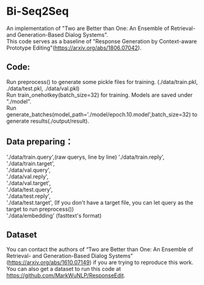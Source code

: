 # Bi-Seq2Seq
An implementation of "Two are Better than One: An Ensemble of Retrieval- and Generation-Based Dialog Systems".  
This code serves as a baseline of "Response Generation by Context-aware Prototype Editing"(https://arxiv.org/abs/1806.07042). 


## Code:

Run preprocess() to generate some pickle files for training. (./data/train.pkl, ./data/test.pkl, ./data/val.pkl)    
Run train_onehotkey(batch_size=32) for training. Models are saved under "./model".  
Run generate_batches(model_path='./model/epoch.10.model',batch_size=32) to generate results(./output/result). 


## Data preparing：  

'./data/train.query',(raw querys, line by line)
'./data/train.reply',  
'./data/train.target',  
'./data/val.query',  
'./data/val.reply',  
'./data/val.target',  
'./data/test.query',  
'./data/test.reply',  
'./data/test.target', (If you don't have a target file, you can let query as the target to run preprocess())  
'./data/embedding' (fasttext's format)  


## Dataset

You can contact the authors of “Two are Better than One: An Ensemble of Retrieval- and Generation-Based Dialog Systems” (https://arxiv.org/abs/1610.07149) if you are trying to reproduce this work. You can also get a dataset to run this code at https://github.com/MarkWuNLP/ResponseEdit.
